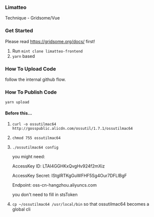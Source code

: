### Limatteo
Technique - Gridsome/Vue


### Get Started
Please read https://gridsome.org/docs/ first!

1. Run `mint clone limatteo-frontend`
2. `yarn` based

### How To Upload Code
follow the internal github flow.

### How To Publish Code
`yarn upload`
#### Before this...
1. `curl -o ossutilmac64 http://gosspublic.alicdn.com/ossutil/1.7.1/ossutilmac64`
2. `chmod 755 ossutilmac64`
3. `./ossutilmac64 config`

    you might need:

    AccessKey ID: LTAI4GGHKxQvgHv924f2mXiz
    
    AccessKey Secret: lStglRTKgGuWFHF5Sg4Our7DFLlBgF
    
    Endpoint: oss-cn-hangzhou.aliyuncs.com
    
    you don't need to fill in stsToken

4. `cp ~/ossutilmac64 /usr/local/bin`
  so that ossutilmac64 becomes a global cli
> 



